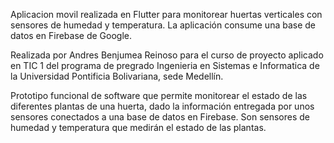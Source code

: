 Aplicacion movil realizada en Flutter para monitorear huertas verticales con sensores de humedad y temperatura.
La aplicación consume una base de datos en Firebase de Google.

Realizada por Andres Benjumea Reinoso para el curso de proyecto aplicado en TIC 1 del programa de pregrado
Ingenieria en Sistemas e Informatica de la Universidad Pontificia Bolivariana, sede Medellín.

Prototipo funcional de software que permite monitorear el estado de las diferentes plantas 
de una huerta, dado la información entregada por unos sensores conectados a una base de datos en Firebase.
Son sensores de humedad y temperatura que medirán el estado de las plantas.
